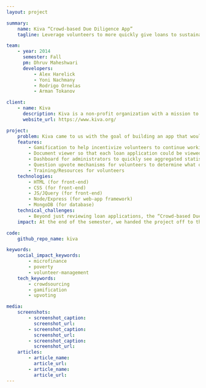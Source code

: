 ```yaml
---
layout: project

summary:
    name: Kiva “Crowd-based Due Diligence App”
    tagline: Leverage volunteers to more quickly give loans to sustainable social organizations worldwide.

team:
    - year: 2014
      semester: Fall
      pm: Dhruv Maheshwari
      developers:
          - Alex Harelick
          - Yoni Nachmany
          - Rodrigo Ornelas
          - Arman Tokanov

client:
    - name: Kiva
      description: Kiva is a non-profit organization with a mission to connect people through lending to alleviate poverty. Leveraging the internet and a worldwide network of microfinance institutions, Kiva lets individuals lend as little as $25 to help create opportunity around the world.
      website_url: https://www.kiva.org/

project:
    problem: Kiva came to us with the goal of building an app that would allow them to more quickly approve loans to entrepreneurs around the world. With the recent addition of Kiva Zip, a new Kiva product that allows non-traditional lending institutions (such as churches and schools), Kiva was receiving thousands of loan applications and needed a process by which to crowd-source application reading.
    features:
        - Gamification to help incentivize volunteers to continue working
        - Document viewer so that each loan application could be viewed as the review was being completed
        - Dashboard for administrators to quickly see aggregated statistics per loan application 
        - Question upvote mechanisms for volunteers to determine what other information would be useful in evaluating the loan
        - Training/Resources for volunteers
    technologies:
        - HTML (for front-end)
        - CSS (for front-end)
        - JS/JQuery (for front-end) 
        - Node/Express (for web-app framework)
        - MongoDB (for database)
    technical_challenges:
        - Beyond just reviewing loan applications, the “Crowd-based Due Diligence App” needed to be a useful tool for Kiva administrators and create an effective user experience for volunteers. We sat down with a few Kiva members who gave us a detailed spec of how to accomplish those two goals.
    impact: At the end of the semester, we handed the project off to the engineering team of Kiva, who will integrate it with their systems and deploy it in the coming year. 

code:
    github_repo_name: kiva

keywords:
    social_impact_keywords:
        - microfinance
        - poverty
        - volunteer-management
    tech_keywords:
        - crowdsourcing
        - gamification
        - upvoting

media:
    screenshots:
        - screenshot_caption:
          screenshot_url:
        - screenshot_caption:
          screenshot_url:
        - screenshot_caption:
          screenshot_url:
    articles:
        - article_name:
          article_url:
        - article_name:
          article_url:
---
```

